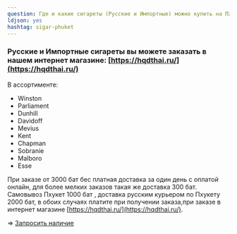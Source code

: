 ```yaml
---
question: Где и какие сигареты (Русские и Импортные) можно купить на Пхукете?
ldjson: yes
hashtag: sigar-phuket
---
```


### Русские и Импортные сигареты вы можете заказать в нашем интернет магазине: [https://hqdthai.ru/](https://hqdthai.ru/)

В ассортименте:

* Winston
* Parliament 
* Dunhill
* Davidoff
* Mevius
* Kent
* Chapman
* Sobranie
* Malboro 
* Esse

При заказе от 3000 бат бес  платная доставка за один день с оплатой онлайн, для более мелких заказов такая же доставка 300 бат. Самовывоз Пхукет 1000 бат , доставка русским курьером по Пхукету 2000 бат, в обоих случаях платите при получении заказа,при заказе в интернет магазине [https://hqdthai.ru/](https://hqdthai.ru/).

=> [Запросить наличие](https://t.me/kolesnikov1988)
